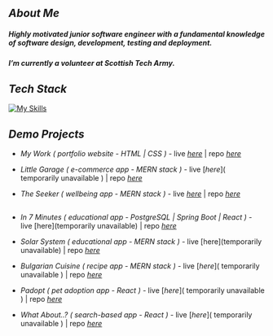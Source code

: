 ## *About Me*


##### *Highly motivated junior software engineer with a fundamental knowledge of software design, development, testing and deployment.*
##### *I’m currently a volunteer at Scottish Tech Army.*
   
## *Tech Stack*


[![My Skills](https://skillicons.dev/icons?i=figma,html,js,css,bootstrap,react,express,nodejs,mongodb,postgres,mysql,java,git,docker,aws&theme=light)](https://skillicons.dev)

## *Demo Projects*
- *My Work ( portfolio website - HTML | CSS ) -* live [_here_](http://3gbg.s3-website.eu-west-2.amazonaws.com/#intro ) | repo [_here_]( https://github.com/gergacio/MyWork )

- *Little Garage ( e-commerce app - MERN stack ) -* live [_here_]( temporarily unavailable ) | repo [_here_]( https://github.com/gergacio/LittleGarage )

- *The Seeker ( wellbeing app - MERN stack ) -* live [_here_]( http://theseeker.s3-website.eu-west-2.amazonaws.com/ ) | repo [_here_](https://github.com/gergacio/TheSeeker)
  ##
- *In 7 Minutes ( educational app - PostgreSQL | Spring Boot | React ) -* live [here](temporarily unavailable) | repo [_here_](https://github.com/gergacio/In7Minutes.)
- *Solar System ( educational app - MERN stack ) -* live [here](temporarily unavailable) | repo [_here_](https://github.com/gergacio/SolarSystemApp)
- *Bulgarian Cuisine ( recipe app - MERN stack ) -* live [_here_]( temporarily unavailable ) | repo [_here_](https://github.com/gergacio/BulgarianCuisineApp)
- *Padopt ( pet adoption app - React ) -* live [_here_]( temporarily unavailable ) | repo [_here_](https://github.com/gergacio/Padopt)
- *What About..? ( search-based app - React ) -* live [_here_]( temporarily unavailable ) | repo [_here_](https://github.com/gergacio/WhatAbout)
<!--

   <img src="https://github.com/devicons/devicon/blob/master/icons/html5/html5-original.svg" title="HTML5" alt="HTML" width="40" height="40"/>&nbsp;
  <img src="https://github.com/devicons/devicon/blob/master/icons/javascript/javascript-original.svg" title="JavaScript" alt="JavaScript" width="40" height="40"/>&nbsp;
    <img src="https://github.com/devicons/devicon/blob/master/icons/css3/css3-plain-wordmark.svg"  title="CSS3" alt="CSS" width="40" height="40"/>&nbsp;
      <img src="https://github.com/devicons/devicon/blob/master/icons/react/react-original-wordmark.svg" title="React" alt="React" width="40" height="40"/>&nbsp;
    
  <img src="https://github.com/devicons/devicon/blob/master/icons/nodejs/nodejs-original-wordmark.svg" title="NodeJS" alt="NodeJS" width="40" height="40"/>&nbsp;
  <img src="https://github.com/devicons/devicon/blob/master/icons/mysql/mysql-original-wordmark.svg" title="MySQL"  alt="MySQL" width="40" height="40"/>&nbsp;

  <img src="https://github.com/devicons/devicon/blob/master/icons/amazonwebservices/amazonwebservices-plain-wordmark.svg" title="AWS" alt="AWS" width="40" height="40"/>&nbsp;
  <img src="https://github.com/devicons/devicon/blob/master/icons/git/git-original-wordmark.svg" title="Git" **alt="Git" width="40" height="40"/>
</div>

**gergacio/gergacio** is a ✨ _special_ ✨ repository because its `README.md` (this file) appears on your GitHub profile.

Here are some ideas to get you started:

- 🔭 I’m currently working on ...
- 🌱 I’m currently learning ...
- 👯 I’m looking to collaborate on ...
- 🤔 I’m looking for help with ...
- 💬 Ask me about ...
- 📫 How to reach me: ...
- 😄 Pronouns: ...
- ⚡ Fun fact: ...
-->


